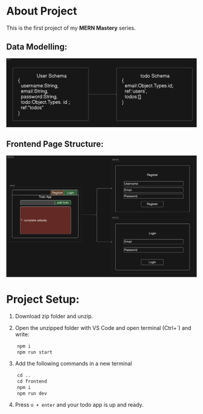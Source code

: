 # About Project

This is the first project of my **MERN Mastery** series.

## Data Modelling:

![Data Model](./public/data%20models.png)

## Frontend Page Structure:

![Page Structure](./public/MERNtodo%20Pages.png)

# Project Setup:

1. Download zip folder and unzip.

2. Open the unzipped folder with VS Code and open terminal (Ctrl+`) and write:

```cd backend
    npm i
    npm run start
```

3. Add the following commands in a new terminal

```
    cd ..
    cd frontend
    npm i
    npm run dev
```

4. Press `o + enter` and your todo app is up and ready.

